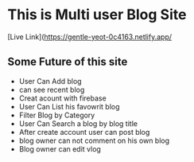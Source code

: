# This is Multi user Blog Site

[Live Link](https://gentle-yeot-0c4163.netlify.app/

## Some Future of this site
+ User Can Add blog
+ can see recent blog
+ Creat acount with firebase 
+ User Can List his favowrit blog
+ Filter Blog by Category
+ User Can Search a blog by blog title
+ After create account user can post blog
+ blog owner can not comment on his own blog
+ Blog owner can edit vlog
